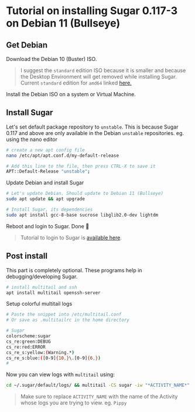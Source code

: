 # Tutorial on installing Sugar 0.117-3 on Debian 11 (Bullseye)

## Get Debian

Download the Debian 10 (Buster) ISO. 
> I suggest the `standard` edition ISO because it is smaller and because the Desktop Environment will get removed while installing Sugar. Current `standard` edition for `amd64` linked [here.](https://cdimage.debian.org/debian-cd/current-live/amd64/iso-hybrid/)

Install the Debian ISO on a system or Virtual Machine.

## Install Sugar

Let's set default package repository to `unstable`. This is because Sugar 0.117 and above are only available in the Debian `unstable` repositories.
eg. using the nano editor
```bash
# create a new apt config file
nano /etc/apt/apt.conf.d/my-default-release

# Add this line to the file, then press CTRL-X to save it
APT::Default-Release "unstable";
```

Update Debian and install Sugar
```bash
# Let's update Debian. Should update to Debian 11 (Bullseye)
sudo apt update && apt upgrade
```

```bash
# Install Sugar, its dependencies
sudo apt install gcc-8-base sucrose libglib2.0-dev lightdm
```
 
Reboot and login to Sugar.
Done 🎉

> Tutorial to login to Sugar is [available here](https://github.com/sugarlabs/sugar-docs/blob/master/src/sugar-logging-in.md).

## Post install

This part is completely optional. These programs help in debugging/developing Sugar.

```bash
# install multitail and ssh
apt install multitail openssh-server
```

Setup colorful multitail logs
```bash
# Paste the snippet into /etc/multitail.conf
# Or save as .multitailrc in the home directory

# Sugar
colorscheme:sugar
cs_re:green:DEBUG
cs_re:red:ERROR
cs_re_s:yellow:(Warning.*)
cs_re_s:blue:([0-9]{10,}\.[0-9]{6,})
#
```

Now you can view logs with `multitail` using:
```bash
cd ~/.sugar/default/logs/ && multitail -CS sugar -iw "*ACTIVITY_NAME*" 1 -m 0
```
> Make sure to replace `ACTIVITY_NAME` with the name of the Activity whose logs you are trying to view. eg. `Pippy`
